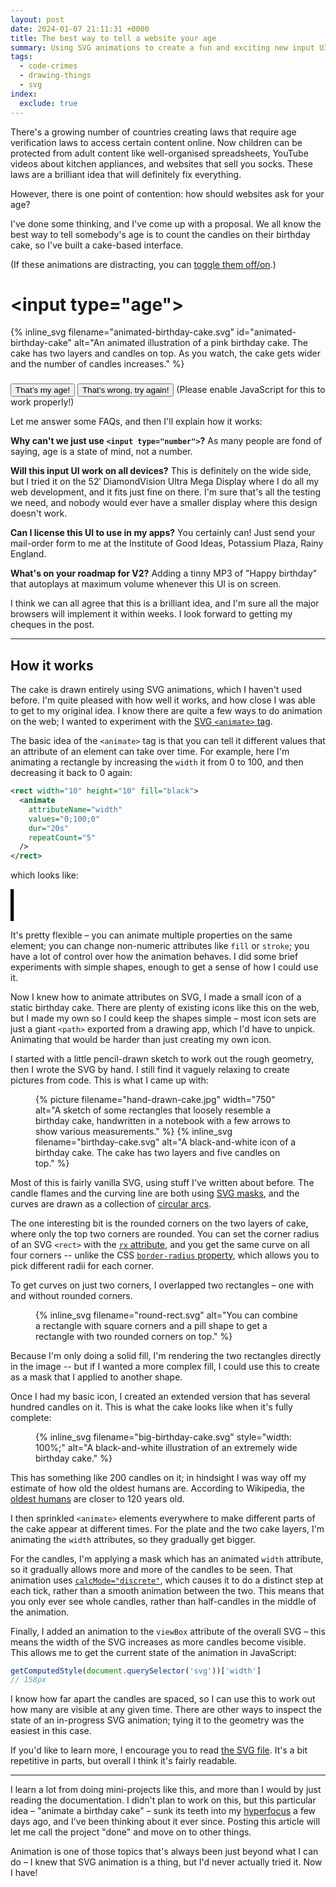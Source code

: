 ```yaml
---
layout: post
date: 2024-01-07 21:11:31 +0000
title: The best way to tell a website your age
summary: Using SVG animations to create a fun and exciting new input UI.
tags:
  - code-crimes
  - drawing-things
  - svg
index:
  exclude: true
---
```

There's a growing number of countries creating laws that require age verification laws to access certain content online.
Now children can be protected from adult content like well-organised spreadsheets, YouTube videos about kitchen appliances, and websites that sell you socks.
These laws are a brilliant idea that will definitely fix everything.

However, there is one point of contention: how should websites ask for your age?

I've done some thinking, and I've come up with a proposal.
We all know the best way to tell somebody's age is to count the candles on their birthday cake, so I've built a cake-based interface.

<style type="x-text/scss">
  #cakeInput {
    --width: calc(
      100vw
      - 3 * var(--default-padding)
      - env(safe-area-inset-left)
      - env(safe-area-inset-right)
      - 2 * var(--border-width)
    );

    /* Imagine we want a layout like this, where W is the full width of
     * the window, T is the text, and C is the cake.
     *
     *      WWWWWWWWWWWW|WWWWWWWWWWWW
     *          TTTTTTTT|TTTTTTTT
     *       CCCCCCCCCCC|CCCCCCCCCCC
     *
     * By default, the cake will be aligned flush left with the text:
     *
     *      WWWWWWWWWWWW|WWWWWWWWWWWW
     *          TTTTTTTT|TTTTTTTT
     *          CCCCCCCCCCC|CCCCCCCCCCC
     *
     * But we want it pushing against the left-hand side of the window.
     * Then we work out the margin we need to push it left by by taking
     * the difference of half the width of the cake, and half the width
     * of the text.
     *
     *      WWWWWWWWWWWW|WWWWWWWWWWWW
     *          TTTTTTTT|TTTTTTTT
     *          ^^^^^^^^
     *           = 50%
     *
     *       CCCCCCCCCCC|CCCCCCCCCCC
     *       ^^^^^^^^^^^
     *        = width / 2
     *
     */

    width: var(--width);
    margin-left:  calc(-1 * (var(--width) / 2 - 50%));
    background: #ff00d022;
    border: var(--border-width) solid #ff00d0;
    border-radius: 10px;
    text-align: center;
    font-family: 'Comic Sans MS', 'Comic Sans', sans-serif;
    color: #ff00d0;
    padding-bottom: 1em;
    padding-left: var(--default-padding);
    overflow: scroll;

    display: inline-block;

    h1 {
      color: #ff00d0;
    }

    @media screen and (max-width: calc(var(--max-width) + var(--default-padding) * 2)) {
      margin-left:  0;
      margin-right: 0;
    }

    button {
      background: #ff00d0;
      color: white;
      font-size: 1.2em;
      border-radius: 10px;
      padding: 3px 10px;
      border: 3px solid #ff00d0;
      font-family: 'Comic Sans MS', 'Comic Sans', sans-serif;
    }

    button:active {
      translate: 0 3px;
    }
  }
</style>

<p id="reducedMotionWarning">
  (If these animations are distracting, you can <a onclick="script:toggleAllAnimations()" style="cursor: pointer; text-decoration: underline">toggle them off/on</a>.)
</p>

<div id="cakeInput">
  <h1>&lt;input type="age"&gt;</h1>

  {%
    inline_svg
    filename="animated-birthday-cake.svg"
    id="animated-birthday-cake"
    alt="An animated illustration of a pink birthday cake. The cake has two layers and candles on top. As you watch, the cake gets wider and the number of candles increases."
  %}

  <h3 id="age">
  </h3>

  <button onclick="script:document.querySelector('svg').pauseAnimations();">
    That’s my age!
  </button>

  <button onclick="script:restartAnimation();">
    That’s wrong, try again!
  </button>

  <noscript>
    (Please enable JavaScript for this to work properly!)
  </noscript>
</div>

<script>
  function restartAnimation() {
    const currentSvg = document.querySelector('svg#animated-birthday-cake');

    const newSvg = currentSvg.cloneNode(true);  /* deep = true */

    currentSvg.after(newSvg);
    currentSvg.remove();
  }

  function getCurrentAge() {
    const width = getComputedStyle(document.querySelector('svg#animated-birthday-cake'))['width'];
    const pixels = Number(width.replace(/px/, ''));

    const candleCount = Math.floor((pixels - 50) / 2 / 10) - 2;

    if (candleCount <= 1) {
      document.querySelector("#age").innerHTML = "You were only just born!";
    } else {
      document.querySelector("#age").innerHTML = `You are ${candleCount} years old!`;
    }
  }

  function toggleAllAnimations() {
    document.querySelectorAll("svg").forEach(svg => svg.pauseAnimations());
  }

  window.onload = function() {
    const isReduced =
      window.matchMedia(`(prefers-reduced-motion: reduce)`) === true |
      window.matchMedia(`(prefers-reduced-motion: reduce)`).matches === true;

    if (!!isReduced) {
      toggleAllAnimations();
      document.querySelector("#reducedMotionWarning").innerHTML = "(You have the “prefers reduced motion” setting, so I’ve disabled the animations. If you want to see them, you can <a onclick=\"script:toggleAllAnimations()\" style=\"cursor: pointer; text-decoration: underline;\">toggle them on/off</a>.)"
    }

    window.setInterval(getCurrentAge, 10);
  }
</script>

Let me answer some FAQs, and then I'll explain how it works:

**Why can't we just use `<input type="number">`?**
As many people are fond of saying, age is a state of mind, not a number.

**Will this input UI work on all devices?**
This is definitely on the wide side, but I tried it on the 52′ DiamondVision Ultra Mega Display where I do all my web development, and it fits just fine on there.
I'm sure that's all the testing we need, and nobody would ever have a smaller display where this design doesn't work.

**Can I license this UI to use in my apps?**
You certainly can!
Just send your mail-order form to me at the Institute of Good Ideas, Potassium Plaza, Rainy England.

**What's on your roadmap for V2?**
Adding a tinny MP3 of "Happy birthday" that autoplays at maximum volume whenever this UI is on screen.

I think we can all agree that this is a brilliant idea, and I'm sure all the major browsers will implement it within weeks.
I look forward to getting my cheques in the post.

[trunarla]: https://www.instagram.com/mewtru/

---

## How it works

The cake is drawn entirely using SVG animations, which I haven't used before.
I'm quite pleased with how well it works, and how close I was able to get to my original idea.
I know there are quite a few ways to do animation on the web; I wanted to experiment with the [SVG `<animate>` tag][animate].

The basic idea of the `<animate>` tag is that you can tell it different values that an attribute of an element can take over time.
For example, here I'm animating a rectangle by increasing the `width` it from 0 to 100, and then decreasing it back to 0 again:

```xml
<rect width="10" height="10" fill="black">
  <animate
    attributeName="width"
    values="0;100;0"
    dur="20s"
    repeatCount="5"
  />
</rect>
```

which looks like:

<svg xmlns="http://www.w3.org/2000/svg" xmlns:xlink="http://www.w3.org/1999/xlink" viewBox="0 0 100 10" width="100%">
  <rect width="100" height="100" fill="black">
    <animate
      attributeName="width"
      values="0;100;0"
      dur="20s"
      repeatCount="indefinite"
    />
  </rect>
</svg>

It's pretty flexible – you can animate multiple properties on the same element; you can change non-numeric attributes like `fill` or `stroke`; you have a lot of control over how the animation behaves.
I did some brief experiments with simple shapes, enough to get a sense of how I could use it.

Now I knew how to animate attributes on SVG, I made a small icon of a static birthday cake.
There are plenty of existing icons like this on the web, but I made my own so I could keep the shapes simple – most icon sets are just a giant `<path>` exported from a drawing app, which I'd have to unpick.
Animating that would be harder than just creating my own icon.

I started with a little pencil-drawn sketch to work out the rough geometry, then I wrote the SVG by hand.
I still find it vaguely relaxing to create pictures from code.
This is what I came up with:

<style type="x-text/scss">
  #two_columns {
    display: grid;
    grid-template-columns: 2fr 1fr;
    grid-gap: var(--grid-gap);
    align-items: center;
  }
</style>

<figure id="two_columns">
  {%
    picture
    filename="hand-drawn-cake.jpg"
    width="750"
    alt="A sketch of some rectangles that loosely resemble a birthday cake, handwritten in a notebook with a few arrows to show various measurements."
  %}
  {%
    inline_svg
    filename="birthday-cake.svg"
    alt="A black-and-white icon of a birthday cake. The cake has two layers and five candles on top."
  %}
</figure>

Most of this is fairly vanilla SVG, using stuff I've written about before.
The candle flames and the curving line are both using [SVG masks], and the curves are drawn as a collection of [circular arcs].

The one interesting bit is the rounded corners on the two layers of cake, where only the top two corners are rounded.
You can set the corner radius of an SVG `<rect>` with the [`rx` attribute][rx], and you get the same curve on all four corners -- unlike the CSS [`border-radius` property][border-radius], which allows you to pick different radii for each corner.

To get curves on just two corners, I overlapped two rectangles – one with and without rounded corners.

<figure>
  {%
    inline_svg
    filename="round-rect.svg"
    alt="You can combine a rectangle with square corners and a pill shape to get a rectangle with two rounded corners on top."
  %}
</figure>

Because I'm only doing a solid fill, I'm rendering the two rectangles directly in the image -- but if I wanted a more complex fill, I could use this to create as a mask that I applied to another shape.

Once I had my basic icon, I created an extended version that has several hundred candles on it.
This is what the cake looks like when it's fully complete:

<figure class="wide_img">
  {%
    inline_svg
    filename="big-birthday-cake.svg"
    style="width: 100%;"
    alt="A black-and-white illustration of an extremely wide birthday cake."
  %}
</figure>

This has something like 200 candles on it; in hindsight I was way off my estimate of how old the oldest humans are.
According to Wikipedia, the [oldest humans] are closer to 120 years old.

I then sprinkled `<animate>` elements everywhere to make different parts of the cake appear at different times.
For the plate and the two cake layers, I'm animating the `width` attributes, so they gradually get bigger.

For the candles, I'm applying a mask which has an animated `width` attribute, so it gradually allows more and more of the candles to be seen.
That animation uses [`calcMode="discrete"`][calcMode], which causes it to do a distinct step at each tick, rather than a smooth animation between the two.
This means that you only ever see whole candles, rather than half-candles in the middle of the animation.

Finally, I added an animation to the `viewBox` attribute of the overall SVG – this means the width of the SVG increases as more candles become visible.
This allows me to get the current state of the animation in JavaScript:

```javascript
getComputedStyle(document.querySelector('svg'))['width']
// 158px
```

I know how far apart the candles are spaced, so I can use this to work out how many are visible at any given time.
There are other ways to inspect the state of an in-progress SVG animation; tying it to the geometry was the easiest in this case.

If you'd like to learn more, I encourage you to read <a href="https://github.com/alexwlchan/alexwlchan.net/blob/main/src/_images/2024/animated-birthday-cake.svg">the SVG file</a>.
It's a bit repetitive in parts, but overall I think it's fairly readable.

---

I learn a lot from doing mini-projects like this, and more than I would by just reading the documentation.
I didn't plan to work on this, but this particular idea – "animate a birthday cake" – sunk its teeth into my [hyperfocus] a few days ago, and I've been thinking about it ever since.
Posting this article will let me call the project "done" and move on to other things.

Animation is one of those topics that's always been just beyond what I can do – I knew that SVG animation is a thing, but I'd never actually tried it.
Now I have!

[animate]: https://developer.mozilla.org/en-US/docs/Web/SVG/Element/animate
[SVG masks]: /2021/inner-outer-strokes-svg/
[circular arcs]: /2022/circle-party/
[rx]: https://developer.mozilla.org/en-US/docs/Web/SVG/Attribute/rx
[border-radius]: https://developer.mozilla.org/en-US/docs/Web/CSS/border-radius
[oldest humans]: https://en.wikipedia.org/wiki/Oldest_people
[calcMode]: https://developer.mozilla.org/en-US/docs/Web/SVG/Attribute/calcMode
[hyperfocus]: /2023/hyperfocus-and-hobbies/
